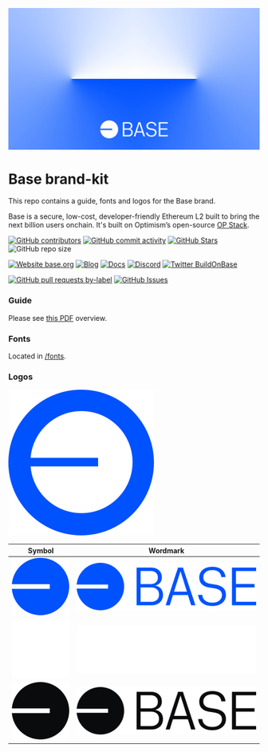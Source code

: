 ![Base](logo.webp)

# Base brand-kit

This repo contains a guide, fonts and logos for the Base brand.

Base is a secure, low-cost, developer-friendly Ethereum L2 built to bring the next billion users onchain. It's built on Optimism’s open-source [OP Stack](https://stack.optimism.io/).

<!-- Badge row 1 - status -->

[![GitHub contributors](https://img.shields.io/github/contributors/base-org/brand-kit)](https://github.com/base-org/brand-kit/graphs/contributors)
[![GitHub commit activity](https://img.shields.io/github/commit-activity/w/base-org/brand-kit)](https://github.com/base-org/brand-kit/graphs/contributors)
[![GitHub Stars](https://img.shields.io/github/stars/base-org/brand-kit.svg)](https://github.com/base-org/brand-kit/stargazers)
![GitHub repo size](https://img.shields.io/github/repo-size/base-org/brand-kit)

<!-- Badge row 2 - links and profiles -->

[![Website base.org](https://img.shields.io/website-up-down-green-red/https/base.org.svg)](https://base.org)
[![Blog](https://img.shields.io/badge/blog-up-green)](https://base.mirror.xyz/)
[![Docs](https://img.shields.io/badge/docs-up-green)](https://docs.base.org/)
[![Discord](https://img.shields.io/discord/1067165013397213286?label=discord)](https://base.org/discord)
[![Twitter BuildOnBase](https://img.shields.io/twitter/follow/BuildOnBase?style=social)](https://twitter.com/BuildOnBase)

<!-- Badge row 3 - detailed status -->

[![GitHub pull requests by-label](https://img.shields.io/github/issues-pr-raw/base-org/brand-kit)](https://github.com/base-org/brand-kit/pulls)
[![GitHub Issues](https://img.shields.io/github/issues-raw/base-org/brand-kit.svg)](https://github.com/base-org/brand-kit/issues)

### Guide

Please see [this PDF](guide/guide.pdf) overview.

### Fonts

Located in [/fonts](fonts/).

### Logos

![InProduct](logo/in-product/Base_Network_Logo.svg)

| Symbol                                            | Wordmark                                                |
| ------------------------------------------------- | ------------------------------------------------------- |
| ![SymbolBlue](logo/symbol/Base_Symbol_Blue.svg)   | ![WordmarkBlue](logo/wordmark/Base_Wordmark_Blue.svg)   |
| ![SymbolWhite](logo/symbol/Base_Symbol_White.svg) | ![WordmarkWhite](logo/wordmark/Base_Wordmark_White.svg) |
| ![SymbolBlack](logo/symbol/Base_Symbol_Black.svg) | ![WordmarkBlack](logo/wordmark/Base_Wordmark_Black.svg) |
